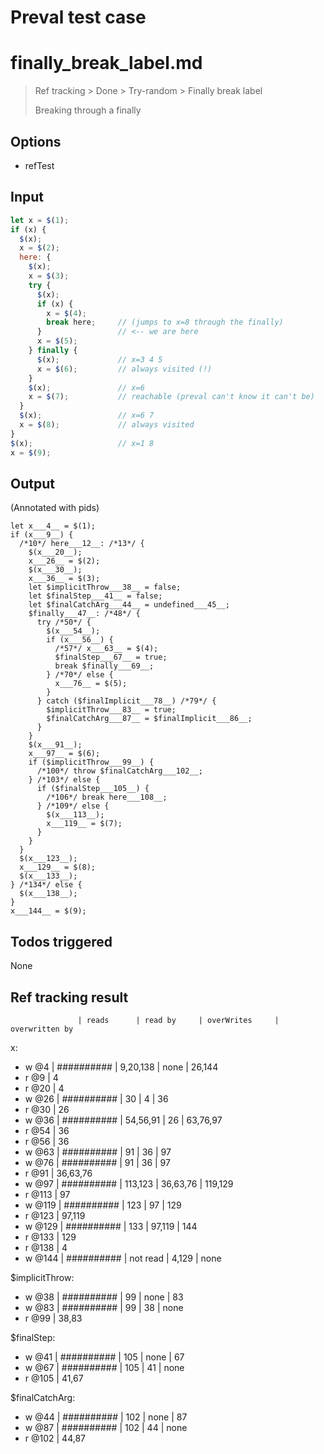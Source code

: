 # Preval test case

# finally_break_label.md

> Ref tracking > Done > Try-random > Finally break label
>
> Breaking through a finally

## Options

- refTest

## Input

`````js filename=intro
let x = $(1);
if (x) {
  $(x);
  x = $(2);
  here: {
    $(x);
    x = $(3);
    try {
      $(x);
      if (x) {
        x = $(4);
        break here;     // (jumps to x=8 through the finally)
      }                 // <-- we are here
      x = $(5);
    } finally {
      $(x);             // x=3 4 5
      x = $(6);         // always visited (!)
    }
    $(x);               // x=6
    x = $(7);           // reachable (preval can't know it can't be)
  }
  $(x);                 // x=6 7
  x = $(8);             // always visited
}
$(x);                   // x=1 8
x = $(9);
`````


## Output

(Annotated with pids)

`````filename=intro
let x___4__ = $(1);
if (x___9__) {
  /*10*/ here___12__: /*13*/ {
    $(x___20__);
    x___26__ = $(2);
    $(x___30__);
    x___36__ = $(3);
    let $implicitThrow___38__ = false;
    let $finalStep___41__ = false;
    let $finalCatchArg___44__ = undefined___45__;
    $finally___47__: /*48*/ {
      try /*50*/ {
        $(x___54__);
        if (x___56__) {
          /*57*/ x___63__ = $(4);
          $finalStep___67__ = true;
          break $finally___69__;
        } /*70*/ else {
          x___76__ = $(5);
        }
      } catch ($finalImplicit___78__) /*79*/ {
        $implicitThrow___83__ = true;
        $finalCatchArg___87__ = $finalImplicit___86__;
      }
    }
    $(x___91__);
    x___97__ = $(6);
    if ($implicitThrow___99__) {
      /*100*/ throw $finalCatchArg___102__;
    } /*103*/ else {
      if ($finalStep___105__) {
        /*106*/ break here___108__;
      } /*109*/ else {
        $(x___113__);
        x___119__ = $(7);
      }
    }
  }
  $(x___123__);
  x___129__ = $(8);
  $(x___133__);
} /*134*/ else {
  $(x___138__);
}
x___144__ = $(9);
`````


## Todos triggered


None


## Ref tracking result


                   | reads      | read by     | overWrites     | overwritten by
x:
  - w @4       | ########## | 9,20,138    | none           | 26,144
  - r @9       | 4
  - r @20      | 4
  - w @26      | ########## | 30          | 4              | 36
  - r @30      | 26
  - w @36      | ########## | 54,56,91    | 26             | 63,76,97
  - r @54      | 36
  - r @56      | 36
  - w @63      | ########## | 91          | 36             | 97
  - w @76      | ########## | 91          | 36             | 97
  - r @91      | 36,63,76
  - w @97      | ########## | 113,123     | 36,63,76       | 119,129
  - r @113     | 97
  - w @119     | ########## | 123         | 97             | 129
  - r @123     | 97,119
  - w @129     | ########## | 133         | 97,119         | 144
  - r @133     | 129
  - r @138     | 4
  - w @144     | ########## | not read    | 4,129          | none

$implicitThrow:
  - w @38          | ########## | 99          | none           | 83
  - w @83          | ########## | 99          | 38             | none
  - r @99          | 38,83

$finalStep:
  - w @41          | ########## | 105         | none           | 67
  - w @67          | ########## | 105         | 41             | none
  - r @105         | 41,67

$finalCatchArg:
  - w @44          | ########## | 102         | none           | 87
  - w @87          | ########## | 102         | 44             | none
  - r @102         | 44,87
